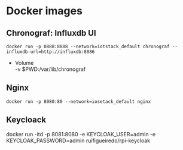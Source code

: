 # Docker images

## Chronograf: Influxdb UI

`docker run -p 8888:8888 --network=iotstack_default chronograf --influxdb-url=http://influxdb:8086`

* Volume  
-v $PWD:/var/lib/chronograf

## Nginx

`docker run -p 8080:80 --network=iosetack_default nginx`


## Keycloack
docker run -itd -p 8081:8080 -e KEYCLOAK_USER=admin -e KEYCLOAK_PASSWORD=admin ruifigueiredo/rpi-keycloak
